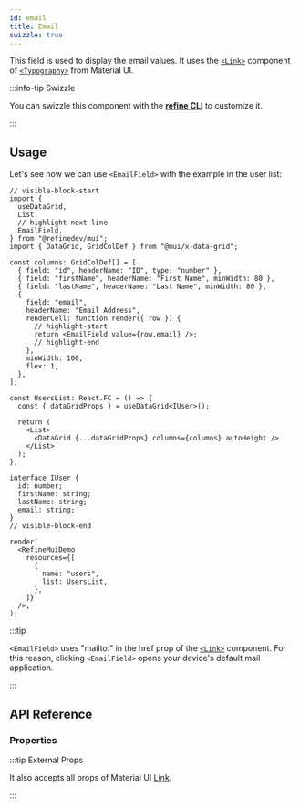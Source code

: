 ```yaml
---
id: email
title: Email
swizzle: true
---
```


This field is used to display the email values. It uses the [`<Link>`](https://mui.com/material-ui/react-link/#main-content) component of [`<Typography>`](https://mui.com/material-ui/react-typography/#main-content) from Material UI.

:::info-tip Swizzle

You can swizzle this component with the [**refine CLI**](/docs/packages/documentation/cli) to customize it.

:::

## Usage

Let's see how we can use `<EmailField>` with the example in the user list:

```tsx live url=http://localhost:3000/posts previewHeight=340px
// visible-block-start
import {
  useDataGrid,
  List,
  // highlight-next-line
  EmailField,
} from "@refinedev/mui";
import { DataGrid, GridColDef } from "@mui/x-data-grid";

const columns: GridColDef[] = [
  { field: "id", headerName: "ID", type: "number" },
  { field: "firstName", headerName: "First Name", minWidth: 80 },
  { field: "lastName", headerName: "Last Name", minWidth: 80 },
  {
    field: "email",
    headerName: "Email Address",
    renderCell: function render({ row }) {
      // highlight-start
      return <EmailField value={row.email} />;
      // highlight-end
    },
    minWidth: 100,
    flex: 1,
  },
];

const UsersList: React.FC = () => {
  const { dataGridProps } = useDataGrid<IUser>();

  return (
    <List>
      <DataGrid {...dataGridProps} columns={columns} autoHeight />
    </List>
  );
};

interface IUser {
  id: number;
  firstName: string;
  lastName: string;
  email: string;
}
// visible-block-end

render(
  <RefineMuiDemo
    resources={[
      {
        name: "users",
        list: UsersList,
      },
    ]}
  />,
);
```

:::tip

`<EmailField>` uses "mailto:" in the href prop of the [`<Link>`](https://mui.com/material-ui/react-link/#main-content) component. For this reason, clicking `<EmailField>` opens your device's default mail application.

:::

## API Reference

### Properties

<PropsTable module="@refinedev/mui/EmailField"/>

:::tip External Props

It also accepts all props of Material UI [Link](https://mui.com/material-ui/react-link/#main-content).

:::
